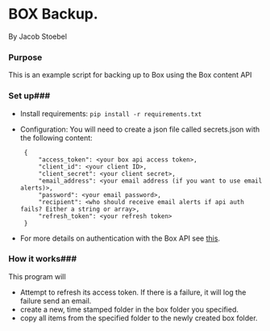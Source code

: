 # BOX Backup.

By Jacob Stoebel

### Purpose ###

This is an example script for backing up to Box using the Box content API

### Set up###

 * Install requirements: `pip install -r requirements.txt`
 * Configuration: You will need to create a json file called secrets.json with the following content:

        {
            "access_token": <your box api access token>,
            "client_id": <your client ID>,
            "client_secret": <your client secret>,
            "email_address": <your email address (if you want to use email alerts)>,
            "password": <your email password>,
            "recipient": <who should receive email alerts if api auth fails? Either a string or array>,
            "refresh_token": <your refresh token>
        }

 * For more details on authentication with the Box API see [this](https://www.google.com/url?sa=t&rct=j&q=&esrc=s&source=web&cd=1&ved=0ahUKEwjZ1obuj-TLAhXIuB4KHRDoDbwQFggdMAA&url=https%3A%2F%2Fdevelopers.box.com%2F&usg=AFQjCNEo1ZIH456h--L1cri3j8YcoF9TjQ&sig2=rs3pCNC-dnPhhNQmch_f2g).

### How it works###

This program will

 * Attempt to refresh its access token. If there is a failure, it will log the failure send an email.
 * create a new, time stamped folder in the box folder you specified.
 * copy all items from the specified folder to the newly created box folder.